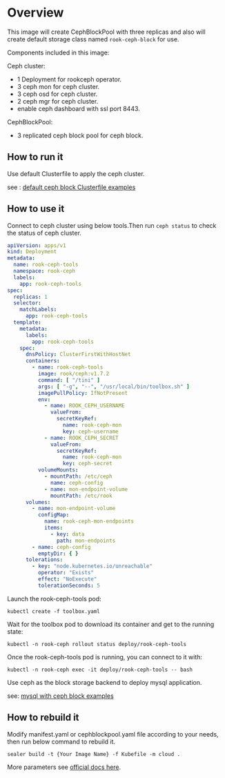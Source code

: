 # Overview

This image will create CephBlockPool with three replicas and also will create default storage class
named `rook-ceph-block` for use.

Components included in this image:

Ceph cluster:

* 1 Deployment for rookceph operator.
* 3 ceph mon for ceph cluster.
* 3 ceph osd for ceph cluster.
* 2 ceph mgr for ceph cluster.
* enable ceph dashboard with ssl port 8443.

CephBlockPool:

* 3 replicated ceph block pool for ceph block.

## How to run it

Use default Clusterfile to apply the ceph cluster.

see : [default ceph block Clusterfile examples](./examples/Clusterfile.yaml)

## How to use it

Connect to ceph cluster using below tools.Then run `ceph status` to check the status of ceph cluster.

```yaml
apiVersion: apps/v1
kind: Deployment
metadata:
  name: rook-ceph-tools
  namespace: rook-ceph
  labels:
    app: rook-ceph-tools
spec:
  replicas: 1
  selector:
    matchLabels:
      app: rook-ceph-tools
  template:
    metadata:
      labels:
        app: rook-ceph-tools
    spec:
      dnsPolicy: ClusterFirstWithHostNet
      containers:
        - name: rook-ceph-tools
          image: rook/ceph:v1.7.2
          command: [ "/tini" ]
          args: [ "-g", "--", "/usr/local/bin/toolbox.sh" ]
          imagePullPolicy: IfNotPresent
          env:
            - name: ROOK_CEPH_USERNAME
              valueFrom:
                secretKeyRef:
                  name: rook-ceph-mon
                  key: ceph-username
            - name: ROOK_CEPH_SECRET
              valueFrom:
                secretKeyRef:
                  name: rook-ceph-mon
                  key: ceph-secret
          volumeMounts:
            - mountPath: /etc/ceph
              name: ceph-config
            - name: mon-endpoint-volume
              mountPath: /etc/rook
      volumes:
        - name: mon-endpoint-volume
          configMap:
            name: rook-ceph-mon-endpoints
            items:
              - key: data
                path: mon-endpoints
        - name: ceph-config
          emptyDir: { }
      tolerations:
        - key: "node.kubernetes.io/unreachable"
          operator: "Exists"
          effect: "NoExecute"
          tolerationSeconds: 5

```

Launch the rook-ceph-tools pod:

`kubectl create -f toolbox.yaml`

Wait for the toolbox pod to download its container and get to the running state:

`kubectl -n rook-ceph rollout status deploy/rook-ceph-tools`

Once the rook-ceph-tools pod is running, you can connect to it with:

`kubectl -n rook-ceph exec -it deploy/rook-ceph-tools -- bash`

Use ceph as the block storage backend to deploy mysql application.

see: [mysql with ceph block examples](./examples/examples.yaml)

## How to rebuild it

Modify manifest.yaml or cephblockpool.yaml file according to your needs, then run below command to rebuild it.

```shell
sealer build -t {Your Image Name} -f Kubefile -m cloud .
```

More parameters see [official docs here](https://github.com/rook/rook).